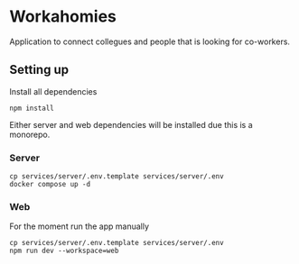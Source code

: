 # Workahomies

Application to connect collegues and people that is looking for co-workers.

## Setting up

Install all dependencies

```
npm install
```

Either server and web dependencies will be installed due this is a monorepo.

### Server

```
cp services/server/.env.template services/server/.env
docker compose up -d
```

### Web

For the moment run the app manually

```
cp services/server/.env.template services/server/.env
npm run dev --workspace=web
```

